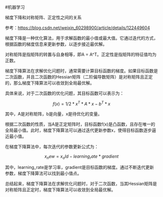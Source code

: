 #机器学习 

梯度下降和对称矩阵、正定性之间的关系

参考：https://blog.csdn.net/weixin_60298900/article/details/122449604

梯度下降是一种优化算法，用于求解函数的最小值或最大值。它通过迭代的方式，根据函数的梯度信息来更新参数，以逐步接近最优解。

对称矩阵是指矩阵的转置与自身相等，即A = A^T。正定性是指矩阵的特征值均为正数。

梯度下降算法在求解优化问题时，通常需要计算目标函数的梯度。如果目标函数是二次函数，并且二次函数的Hessian矩阵（二阶偏导数矩阵）是对称矩阵且正定的，那么梯度下降算法可以收敛到全局最优解。

具体来说，对于二次函数的优化问题，其目标函数可以表示为：

$$f(x) = 1/2 * x^T * A * x - b^T * x$$

其中，A是对称矩阵，b是向量，x是待优化的变量。

根据二次函数的性质，当A是正定矩阵时，目标函数f(x)是凸函数，且存在唯一的全局最小值。此时，梯度下降算法可以通过迭代更新参数x，使得目标函数逐步逼近最小值。

在梯度下降算法中，每次迭代的参数更新公式为：

$$x_new = x_old - learning_rate * gradient$$

其中，learning_rate是学习率，gradient是目标函数的梯度。通过不断迭代更新参数，梯度下降算法可以找到最小值点。

总结起来，梯度下降算法在求解优化问题时，对于二次函数，当其Hessian矩阵是对称矩阵且正定时，梯度下降算法可以收敛到全局最优解。
